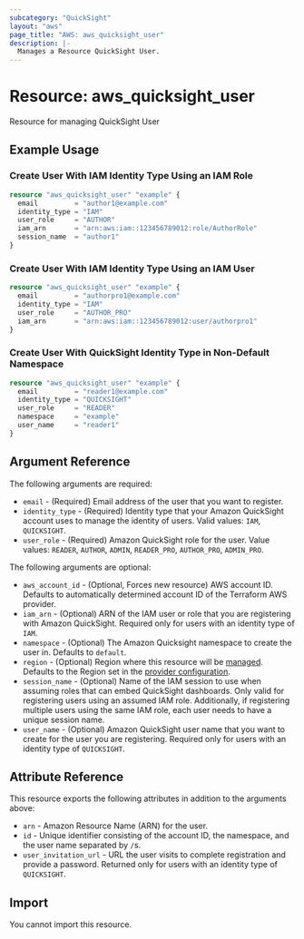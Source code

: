 ```yaml
---
subcategory: "QuickSight"
layout: "aws"
page_title: "AWS: aws_quicksight_user"
description: |-
  Manages a Resource QuickSight User.
---
```


# Resource: aws_quicksight_user

Resource for managing QuickSight User

## Example Usage

### Create User With IAM Identity Type Using an IAM Role

```terraform
resource "aws_quicksight_user" "example" {
  email         = "author1@example.com"
  identity_type = "IAM"
  user_role     = "AUTHOR"
  iam_arn       = "arn:aws:iam::123456789012:role/AuthorRole"
  session_name  = "author1"
}
```

### Create User With IAM Identity Type Using an IAM User

```terraform
resource "aws_quicksight_user" "example" {
  email         = "authorpro1@example.com"
  identity_type = "IAM"
  user_role     = "AUTHOR_PRO"
  iam_arn       = "arn:aws:iam::123456789012:user/authorpro1"
}
```

### Create User With QuickSight Identity Type in Non-Default Namespace

```terraform
resource "aws_quicksight_user" "example" {
  email         = "reader1@example.com"
  identity_type = "QUICKSIGHT"
  user_role     = "READER"
  namespace     = "example"
  user_name     = "reader1"
}
```

## Argument Reference

The following arguments are required:

* `email` - (Required) Email address of the user that you want to register.
* `identity_type` - (Required) Identity type that your Amazon QuickSight account uses to manage the identity of users. Valid values: `IAM`, `QUICKSIGHT`.
* `user_role` - (Required) Amazon QuickSight role for the user. Value values: `READER`, `AUTHOR`, `ADMIN`, `READER_PRO`, `AUTHOR_PRO`, `ADMIN_PRO`.

The following arguments are optional:

* `aws_account_id` - (Optional, Forces new resource) AWS account ID. Defaults to automatically determined account ID of the Terraform AWS provider.
* `iam_arn` - (Optional) ARN of the IAM user or role that you are registering with Amazon QuickSight. Required only for users with an identity type of `IAM`.
* `namespace`  - (Optional) The Amazon Quicksight namespace to create the user in. Defaults to `default`.
* `region` - (Optional) Region where this resource will be [managed](https://docs.aws.amazon.com/general/latest/gr/rande.html#regional-endpoints). Defaults to the Region set in the [provider configuration](https://registry.terraform.io/providers/hashicorp/aws/latest/docs#aws-configuration-reference).
* `session_name` - (Optional) Name of the IAM session to use when assuming roles that can embed QuickSight dashboards. Only valid for registering users using an assumed IAM role. Additionally, if registering multiple users using the same IAM role, each user needs to have a unique session name.
* `user_name` - (Optional) Amazon QuickSight user name that you want to create for the user you are registering. Required only for users with an identity type of `QUICKSIGHT`.

## Attribute Reference

This resource exports the following attributes in addition to the arguments above:

* `arn` -  Amazon Resource Name (ARN) for the user.
* `id` - Unique identifier consisting of the account ID, the namespace, and the user name separated by `/`s.
* `user_invitation_url` - URL the user visits to complete registration and provide a password. Returned only for users with an identity type of `QUICKSIGHT`.

## Import

You cannot import this resource.
